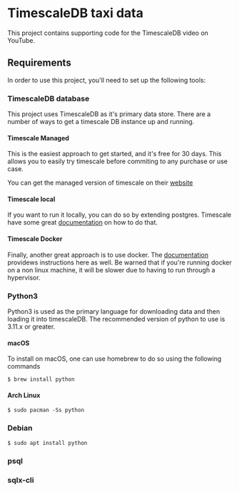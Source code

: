 # TimescaleDB taxi data

This project contains supporting code for the TimescaleDB video on YouTube.

## Requirements

In order to use this project, you'll need to set up the following tools:

### TimescaleDB database

This project uses TimescaleDB as it's primary data store. There are a number
of ways to get a timescale DB instance up and running.

#### Timescale Managed

This is the easiest approach to get started, and it's free for 30 days. This
allows you to easily try timescale before commiting to any purchase or use case.

You can get the managed version of timescale on their [website](https://www.timescale.com/)

#### Timescale local

If you want to run it locally, you can do so by extending postgres. Timescale
have some great [documentation](https://docs.timescale.com/self-hosted/latest/install/)
on how to do that.

#### Timescale Docker

Finally, another great approach is to use docker. The
[documentation](https://docs.timescale.com/self-hosted/latest/install/installation-docker/)
providews instructions here as well. Be warned that if you're running docker
on a non linux machine, it will be slower due to having to run through a
hypervisor.

### Python3

Python3 is used as the primary language for downloading data and then
loading it into timescaleDB. The recommended version of python to use is
3.11.x or greater.

#### macOS

To install on macOS, one can use homebrew to do so using the following commands

```
$ brew install python
```

#### Arch Linux

```
$ sudo pacman -Ss python
```

### Debian

```
$ sudo apt install python
```

### psql

### sqlx-cli
